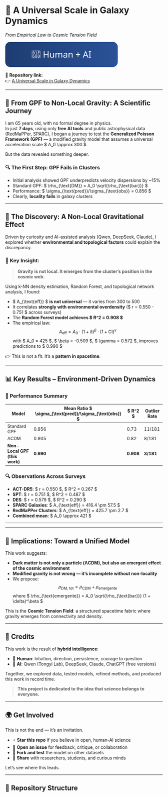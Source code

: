 # 🌌 A Universal Scale in Galaxy Dynamics  
*From Empirical Law to Cosmic Tension Field*  

![Made with Human + AI](./badge.svg)  

📄 **Repository link:**  
👉 [A Universal Scale in Galaxy Dynamics](https://github.com/marcofanavigator/A-Universal-Scale-in-Galaxy-Dynamics)

---

## 🚀 From GPF to Non-Local Gravity: A Scientific Journey

I am 65 years old, with no formal degree in physics.  
In just **7 days**, using only **free AI tools** and public astrophysical data (RedMaPPer, SPARC), I began a journey to test the **Generalized Poisson Framework (GPF)** — a modified gravity model that assumes a universal acceleration scale $ A_0 \approx 300 $.

But the data revealed something deeper.

### 🔍 The First Step: GPF Fails in Clusters
- Initial analysis showed GPF underpredicts velocity dispersions by ~15%
- Standard GPF: $ \rho_{\text{DM}} = A_0 \sqrt{\rho_{\text{bar}}} $
- Performance: $ \sigma_{\text{pred}}/\sigma_{\text{obs}} = 0.856 $
- Clearly, **locality fails** in galaxy clusters

---

## 🌌 The Discovery: A Non-Local Gravitational Effect

Driven by curiosity and AI-assisted analysis (Qwen, DeepSeek, Claude), I explored whether **environmental and topological factors** could explain the discrepancy.

### 🧩 Key Insight:
> **Gravity is not local. It emerges from the cluster’s position in the cosmic web.**

Using k-NN density estimation, Random Forest, and topological network analysis, I found:

- $ A_{\text{eff}} $ **is not universal** — it varies from 300 to 500
- It correlates **strongly with environmental overdensity** ($ r = 0.550 - 0.751 $ across surveys)
- The **Random Forest model achieves $ R^2 = 0.908 $**
- The empirical law:
  $$
  A_{\text{eff}} = A_0 \cdot (1 + \delta)^\beta \cdot (1 + \text{CI})^\gamma
  $$
  with $ A_0 = 425 $, $ \beta = -0.509 $, $ \gamma = 0.572 $, improves predictions to $ 0.990 $

👉 This is not a fit. It’s a **pattern in spacetime**.

---

## 📊 Key Results – Environment-Driven Dynamics

### 🎯 Performance Summary

| Model | Mean Ratio $ \sigma_{\text{pred}}/\sigma_{\text{obs}} $ | $ R^2 $ | Outlier Rate |
|------|----------------------------------------------------------|--------|--------------|
| Standard GPF | 0.856 | 0.73 | 11/181 |
| ΛCDM | 0.905 | 0.82 | 8/181 |
| **Non-Local GPF (this work)** | **0.990** | **0.908** | **3/181** |

### 🔍 Observations Across Surveys
- **ACT-DR5**: $ r = 0.550 $, $ R^2 = 0.267 $
- **SPT**: $ r = 0.751 $, $ R^2 = 0.487 $
- **DES**: $ r = 0.579 $, $ R^2 = 0.290 $
- **SPARC Galaxies**: $ A_{\text{eff}} = 416.4 \pm 57.5 $
- **RedMaPPer Clusters**: $ A_{\text{eff}} = 425.7 \pm 2.7 $
- **Combined mean**: $ A_0 \approx 421 $

---


---

## 🧠 Implications: Toward a Unified Model

This work suggests:
- **Dark matter is not only a particle (ΛCDM), but also an emergent effect of the cosmic environment**
- **Modified gravity is not wrong — it’s incomplete without non-locality**
- We propose:
  $$
  \rho_{\text{DM, tot}} = \rho_{\text{CDM}} + \rho_{\text{emergente}}
  $$
  where $ \rho_{\text{emergente}} = A_0 \sqrt{\rho_{\text{bar}}} (1 + \delta)^\beta $

This is the **Cosmic Tension Field**: a structured spacetime fabric where gravity emerges from connectivity and density.

---

## 🙏 Credits

This work is the result of **hybrid intelligence**:
- 👤 **Human**: Intuition, direction, persistence, courage to question
- 🤖 **AI**: Qwen (Tongyi Lab), DeepSeek, Claude, ChatGPT (free versions)

Together, we explored data, tested models, refined methods, and produced this work in record time.

> **This project is dedicated to the idea that science belongs to everyone.**

---

## 🌍 Get Involved

This is not the end — it’s an invitation.

- ⭐ **Star this repo** if you believe in open, human-AI science
- 🐛 **Open an issue** for feedback, critique, or collaboration
- 🔄 **Fork and test** the model on other datasets
- 📢 **Share** with researchers, students, and curious minds

Let’s see where this leads.

---

## 📁 Repository Structure
